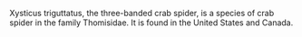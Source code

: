 Xysticus triguttatus, the three-banded crab spider, is a species of crab spider in the family Thomisidae.
It is found in the United States and Canada.
